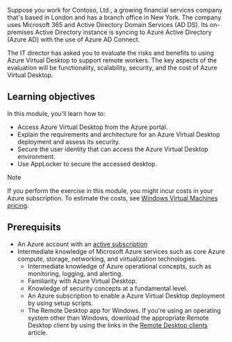 Suppose you work for Contoso, Ltd., a growing financial services company that's based in London and has a branch office in New York. The company uses Microsoft 365 and Active Directory Domain Services (AD DS). Its on-premises Active Directory instance is syncing to Azure Active Directory (Azure AD) with the use of Azure AD Connect.

The IT director has asked you to evaluate the risks and benefits to using Azure Virtual Desktop to support remote workers. The key aspects of the evaluation will be functionality, scalability, security, and the cost of Azure Virtual Desktop.

## Learning objectives

In this module, you'll learn how to:

- Access Azure Virtual Desktop from the Azure portal.
- Explain the requirements and architecture for an Azure Virtual Desktop deployment and assess its security.
- Secure the user identity that can access the Azure Virtual Desktop environment.
- Use AppLocker to secure the accessed desktop.

> [!NOTE]
> If you perform the exercise in this module, you might incur costs in your Azure subscription. To estimate the costs, see [Windows Virtual Machines pricing](https://azure.microsoft.com/pricing/details/virtual-machines/windows/?azure-portal=true).

## Prerequisits

- An Azure account with an [active subscription](https://azure.microsoft.com/free)
- Intermediate knowledge of Microsoft Azure services such as core Azure compute, storage, networking, and virtualization technologies.
  - Intermediate knowledge of Azure operational concepts, such as monitoring, logging, and alerting.
  - Familiarity with Azure Virtual Desktop.
  - Knowledge of security concepts at a fundamental level.
  - An Azure subscription to enable a Azure Virtual Desktop deployment by using setup scripts. 
  - The Remote Desktop app for Windows. If you're using an operating system other than Windows, download the appropriate Remote Desktop client by using the links in the [Remote Desktop clients](/windows-server/remote/remote-desktop-services/clients/remote-desktop-clients) article.
